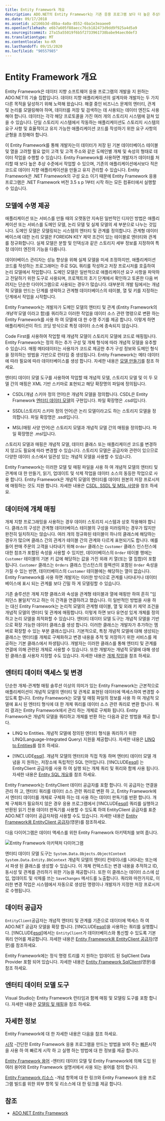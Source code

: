 ```yaml
---
title: Entity Framework 개요
description: ADO.NET의 Entity Framework는 기존 응용 프로그램 보다 더 높은 추상화 수준에서 작동 하는 데이터 지향 응용 프로그램의 개발을 지원 합니다.
ms.date: 09/17/2018
ms.assetid: a2166b3d-d8ba-4a0a-8552-6ba1e3eaaee0
ms.openlocfilehash: e6b7a605f88aecc76cb182473d9dd9f925a4d5a9
ms.sourcegitcommit: 27a15a55019f6b5f2733961738babe94aec0def3
ms.translationtype: MT
ms.contentlocale: ko-KR
ms.lasthandoff: 09/15/2020
ms.locfileid: "90557985"
---
```

# <a name="entity-framework-overview"></a>Entity Framework 개요

Entity Framework은 데이터 지향 소프트웨어 응용 프로그램의 개발을 지 원하는 ADO.NET의 기술 집합입니다. 데이터 지향 애플리케이션의 설계자와 개발자는 두 가지 다른 목적을 달성하기 위해 노력해 왔습니다. 해결 중인 비즈니스 문제의 엔터티, 관계 및 논리를 모델링해야 하며, 데이터를 저장 및 검색하는 데 사용되는 데이터 엔진도 사용해야 합니다. 데이터는 각각 해당 프로토콜을 가진 여러 개의 스토리지 시스템에 걸쳐 있을 수 있습니다. 단일 스토리지 시스템에서 작동하는 애플리케이션도 스토리지 시스템의 요구 사항 및 효율적이고 유지 가능한 애플리케이션 코드를 작성하기 위한 요구 사항의 균형을 조정해야 합니다.

이 Entity Framework를 통해 개발자는이 데이터가 저장 된 기본 데이터베이스 테이블 및 열을 고려할 필요 없이 고객 및 고객 주소와 같은 도메인별 개체 및 속성의 형태로 데이터 작업을 수행할 수 있습니다. Entity Framework를 사용하면 개발자가 데이터를 처리할 때 보다 높은 추상 수준에서 작업할 수 있으며, 기존의 애플리케이션에서보다 적은 코드로 데이터 지향 애플리케이션을 만들고 유지 관리할 수 있습니다. Entity Framework은 .NET Framework의 구성 요소 이기 때문에 Entity Framework 응용 프로그램은 .NET Framework 버전 3.5 s p 1부터 시작 하는 모든 컴퓨터에서 실행할 수 있습니다.

## <a name="give-life-to-models"></a>모델에 수명 제공
 애플리케이션 또는 서비스를 만들 때의 오랫동안 지속된 일반적인 디자인 방법은 애플리케이션 또는 서비스를 도메인 모델, 논리 모델 및 실제 모델의 세 부분으로 나누는 것입니다. 도메인 모델은 모델링되는 시스템의 엔터티 및 관계를 정의합니다. 관계형 데이터베이스에 대한 논리 모델은 FOREIGN KEY 제약 조건이 있는 테이블로 엔터티와 관계를 정규화합니다. 실제 모델은 분할 및 인덱싱과 같은 스토리지 세부 정보를 지정하여 특정 데이터 엔진의 기능을 다룹니다.

 데이터베이스 관리자는 성능 향상을 위해 실제 모델을 미세 조정하지만, 애플리케이션 코드를 작성하는 프로그래머는 주로 SQL 쿼리를 작성하고 저장 프로시저를 호출하여 논리 모델에서 작업합니다. 도메인 모델은 일반적으로 애플리케이션 요구 사항을 파악하고 전달하기 위한 도구로 사용되며, 프로젝트의 초기 단계에서 확인하고 토론한 다음 버려지는 단순한 다이어그램으로 사용되는 경우가 많습니다. 대부분의 개발 팀에서는 개념적 모델을 만드는 단계를 생략하고 관계형 데이터베이스의 테이블, 열 및 키를 지정하는 단계에서 작업을 시작합니다.

 Entity Framework는 개발자가 도메인 모델의 엔터티 및 관계 (Entity Framework의 *개념적* 모델 이라고 함)를 쿼리하고 이러한 작업을 데이터 소스 관련 명령으로 변환 하는 Entity Framework를 사용 하 여 모델에 대 한 수명 주기를 제공 합니다. 이렇게 하면 애플리케이션이 하드 코딩 방식으로 특정 데이터 소스에 종속되지 않습니다.

 Code First를 사용하여 작업할 때 개념적 모델이 스토리지 모델에 코드로 매핑됩니다. Entity Framework는 정의 하는 추가 구성 및 개체 형식에 따라 개념적 모델을 유추할 수 있습니다. 매핑 메타데이터는 사용자가 코드로 제공한 추가 구성 정보와 도메인 형식을 정의하는 방법을 기반으로 런타임 중 생성됩니다. Entity Framework는 메타 데이터에 따라 필요에 따라 데이터베이스를 생성 합니다. 자세한 내용은 [모델 만들기](/ef/ef6/modeling/)를 참조 하세요.

 엔터티 데이터 모델 도구를 사용하여 작업할 때 개념적 모델, 스토리지 모델 및 이 두 모델 간의 매핑은 XML 기반 스키마로 표현되고 해당 확장명의 파일에 정의됩니다.

- CSDL(개념 스키마 정의 언어)은 개념적 모델을 정의합니다. CSDL은 Entity Framework [엔터티 데이터 모델](../entity-data-model.md)의 구현입니다. 파일 확장명은 .csdl입니다.

- SSDL(스토리지 스키마 정의 언어)은 논리 모델이라고도 하는 스토리지 모델을 정의합니다. 파일 확장명은 .ssdl입니다.

- MSL(매핑 사양 언어)은 스토리지 모델과 개념적 모델 간의 매핑을 정의합니다. 파일 확장명은 .msl입니다.

스토리지 모델과 매핑은 개념적 모델, 데이터 클래스 또는 애플리케이션 코드를 변경하지 않고도 필요에 따라 변경할 수 있습니다. 스토리지 모델은 공급자와 관련이 있으므로 다양한 데이터 소스에서 일관성 있는 개념적 모델을 사용할 수 있습니다.

Entity Framework는 이러한 모델 및 매핑 파일을 사용 하 여 개념적 모델의 엔터티 및 관계에 대 한 만들기, 읽기, 업데이트 및 삭제 작업을 데이터 소스의 동등한 작업으로 사용 합니다. Entity Framework은 개념적 모델의 엔터티를 데이터 원본의 저장 프로시저에 매핑하는 것도 지원 합니다. 자세한 내용은 [CSDL, SSDL 및 MSL 사양](/ef/ef6/modeling/designer/advanced/edmx/csdl-spec)을 참조 하세요.

## <a name="map-objects-to-data"></a>데이터에 개체 매핑
 개체 지향 프로그래밍을 사용하는 경우 데이터 스토리지 시스템과 상호 작용해야 합니다. 클래스의 구성은 관계형 데이터베이스 테이블의 구성을 미러링하는 경우가 많지만 완전히 일치하지는 않습니다. 여러 개의 정규화된 테이블이 하나의 클래스에 해당하는 경우가 많으며 클래스 간의 관계가 테이블 간의 관계와 다르게 표현되기도 합니다. 예를 들어 판매 주문의 고객을 나타내기 위해 `Order` 클래스는 `Customer` 클래스 인스턴스에 대한 참조가 포함된 속성을 사용할 수 있지만, 데이터베이스의 `Order` 테이블 행에는 `Customer` 테이블의 기본 키 값에 해당하는 값을 가진 외래 키 열(또는 열 집합)이 포함됩니다. `Customer` 클래스는 `Orders` 클래스 인스턴스의 컬렉션이 포함된 `Order` 속성을 가질 수 있는 반면, 데이터베이스의 `Customer` 테이블에는 해당하는 열이 없습니다. Entity Framework를 사용 하면 개발자는 이러한 방식으로 관계를 나타내거나 데이터베이스에 표시 되는 관계를 보다 긴밀 하 게 모델링할 수 있습니다.

 기존 솔루션은 개체 지향 클래스와 속성을 관계형 테이블과 열에 매핑만 하여 흔히 "임피던스 불일치"라고 하는 이 간격을 연결하려고 했습니다. 이 일반적인 방법을 사용 하는 대신 Entity Framework는 논리적 모델의 관계형 테이블, 열 및 외래 키 제약 조건을 개념적 모델의 엔터티 및 관계에 매핑합니다. 이렇게 하면 보다 유연성 있게 개체를 정의하고 논리 모델을 최적화할 수 있습니다. 엔터티 데이터 모델 도구는 개념적 모델을 기반으로 확장 가능한 데이터 클래스를 생성 합니다. 이러한 클래스는 개발자가 추가하는 멤버로 확장할 수 있는 부분 클래스입니다. 기본적으로, 특정 개념적 모델에 대해 생성되는 클래스는 엔터티를 개체로 구체화하고 변경 내용을 추적 및 저장하기 위한 서비스를 제공하는 기본 클래스에서 파생됩니다. 개발자는 이러한 클래스를 통해 엔터티 및 관계를 연결에 의해 관련된 개체로 사용할 수 있습니다. 또한 개발자는 개념적 모델에 대해 생성된 클래스를 사용자 지정할 수도 있습니다. 자세한 내용은 [개체 작업](working-with-objects.md)을 참조 하세요.

## <a name="access-and-change-entity-data"></a>엔터티 데이터 액세스 및 변경

단순한 개체-관계형 매핑 솔루션 이상의 의미가 있는 Entity Framework는 근본적으로 애플리케이션이 개념적 모델의 엔터티 및 관계로 표현된 데이터에 액세스하여 변경할 수 있도록 합니다. Entity Framework는 모델 및 매핑 파일의 정보를 사용 하 여 개념적 모델에 표시 된 엔터티 형식에 대 한 개체 쿼리를 데이터 소스 관련 쿼리로 변환 합니다. 쿼리 결과는 Entity Framework에서 관리 하는 개체로 구체화 됩니다. Entity Framework은 개념적 모델을 쿼리하고 개체를 반환 하는 다음과 같은 방법을 제공 합니다.

- LINQ to Entities. 개념적 모델에 정의된 엔터티 형식을 쿼리하기 위한 LINQ(Language-Integrated Query) 지원을 제공합니다. 자세한 내용은 [LINQ to Entities](./language-reference/linq-to-entities.md)를 참조 하세요.

- [!INCLUDE[esql](../../../../../includes/esql-md.md)]. 개념적 모델의 엔터티와 직접 작동 하며 엔터티 데이터 모델 개념을 지 원하는, 저장소에 독립적인 SQL 언어입니다. [!INCLUDE[esql](../../../../../includes/esql-md.md)] 는 EntityClient 공급자를 사용 하 여 실행 되는 개체 쿼리 및 쿼리와 함께 사용 됩니다. 자세한 내용은 [Entity SQL 개요](./language-reference/entity-sql-overview.md)를 참조 하세요.

Entity Framework는 EntityClient 데이터 공급자를 포함 합니다. 이 공급자는 연결을 관리 하 고, 엔터티 쿼리를 데이터 소스 관련 쿼리로 변환 하 고, Entity Framework에서 엔터티 데이터를 개체로 구체화 하는 데 사용 하는 데이터 판독기를 반환 합니다. 개체 구체화가 필요하지 않은 경우 응용 프로그램에서 [!INCLUDE[esql](../../../../../includes/esql-md.md)] 쿼리를 실행하고 반환된 읽기 전용 데이터 판독기를 사용할 수 있도록 하여 EntityClient 공급자를 표준 ADO.NET 데이터 공급자처럼 사용할 수도 있습니다. 자세한 내용은 [Entity Framework용 EntityClient 공급자](entityclient-provider-for-the-entity-framework.md)(영문)를 참조하세요.

다음 다이어그램은 데이터 액세스를 위한 Entity Framework 아키텍처를 보여 줍니다.

![Entity Framework 아키텍처 다이어그램](./media/wd-efarchdiagram.gif "wd_EFArchDiagram")

엔터티 데이터 모델 도구는 `System.Data.Objects.ObjectContext` `System.Data.Entity.DbContext` 개념적 모델의 엔터티 컨테이너를 나타내는 또는에서 파생 된 클래스를 생성할 수 있습니다. 이 개체 컨텍스트는 변경 내용을 추적하고 ID, 동시성 및 관계를 관리하기 위한 기능을 제공합니다. 또한 이 클래스는 데이터 소스에 삽입, 업데이트 및 삭제를 쓰는 `SaveChanges` 메서드를 노출합니다. 쿼리와 마찬가지로, 이러한 변경 작업은 시스템에서 자동으로 생성된 명령이나 개발자가 지정한 저장 프로시저로 수행됩니다.

## <a name="data-providers"></a>데이터 공급자

`EntityClient`공급자는 개념적 엔터티 및 관계를 기준으로 데이터에 액세스 하 여 ADO.NET 공급자 모델을 확장 합니다. [!INCLUDE[esql](../../../../../includes/esql-md.md)]을 사용하는 쿼리를 실행합니다. [!INCLUDE[esql](../../../../../includes/esql-md.md)]에서는 `EntityClient`가 데이터베이스와 통신할 수 있도록 기본 쿼리 언어를 제공합니다. 자세한 내용은 [Entity Framework용 EntityClient 공급자](entityclient-provider-for-the-entity-framework.md)(영문)를 참조하세요.

Entity Framework에는 정식 명령 트리를 지 원하는 업데이트 된 SqlClient Data Provider 포함 되어 있습니다. 자세한 내용은 [Entity Framework SqlClient](sqlclient-for-the-entity-framework.md)(영문)를 참조 하세요.

## <a name="entity-data-model-tools"></a>엔터티 데이터 모델 도구

Visual Studio는 Entity Framework 런타임과 함께 매핑 및 모델링 도구를 포함 합니다. 자세한 내용은 [모델링 및 매핑](modeling-and-mapping.md)을 참조 하세요.

## <a name="learn-more"></a>자세한 정보

Entity Framework에 대 한 자세한 내용은 다음을 참조 하세요.

[시작](getting-started.md) -간단한 Entity Framework 응용 프로그램을 만드는 방법을 보여 주는 [빠른](/previous-versions/dotnet/netframework-4.0/bb399182(v=vs.100))시작을 사용 하 여 빠르게 시작 하 고 실행 하는 방법에 대 한 정보를 제공 합니다.

[Entity Framework 용어](terminology.md) -엔터티 데이터 모델 및 Entity Framework에 의해 도입 된 여러 용어와 Entity Framework 설명서에서 사용 되는 용어를 정의 합니다.

[Entity Framework 리소스](resources.md) -개념 항목에 대 한 링크와 Entity Framework 응용 프로그램 빌드를 위한 외부 항목 및 리소스에 대 한 링크를 제공 합니다.

## <a name="see-also"></a>참조

- [ADO.NET Entity Framework](index.md)
